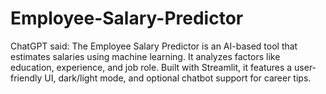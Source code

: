 # Employee-Salary-Predictor
ChatGPT said: The Employee Salary Predictor is an AI-based tool that estimates salaries using machine learning. It analyzes factors like education, experience, and job role. Built with Streamlit, it features a user-friendly UI, dark/light mode, and optional chatbot support for career tips.
